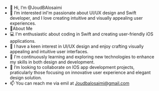 - 👋 Hi, I’m @JoudBAlosaimi
- 👀 I’m interested inI'm passionate about UI/UX design and Swift developer, and I love creating intuitive and visually appealing user experiences.
- 🌱About Me  
- 💻 I'm enthusiastic about coding in Swift and creating user-friendly iOS applications.
- 🎨 I have a keen interest in UI/UX design and enjoy crafting visually appealing and intuitive user interfaces.
- 🌱 I'm continuously learning and exploring new technologies to enhance my skills in both design and development.
- 💞️ I’m looking to collaborate on IOS app development projects, praticularly those focusing on innovative user experience and elegant design solution.
- 📫 You can reach me via emil at Joudbalosaimi@gmail.com


<!---
JoudBAlosaimi/JoudBAlosaimi is a ✨ special ✨ repository because its `README.md` (this file) appears on your GitHub profile.
You can click the Preview link to take a look at your changes.
--->
